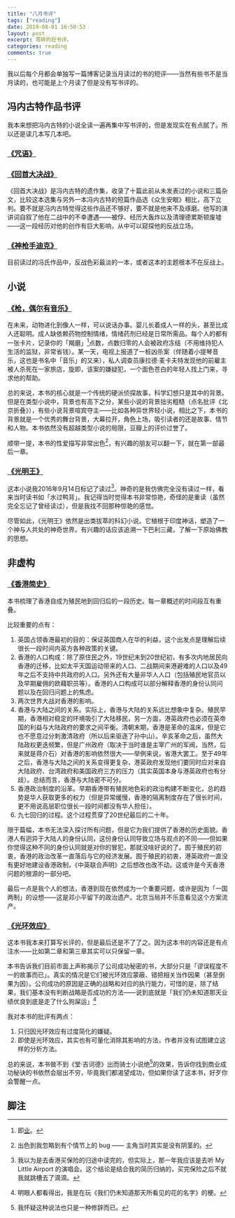 ```yaml
---
title: "八月书评"
tags: ["reading"]
date: 2019-08-01 16:50:53
layout: post
excerpt: 零碎的短书评。
categories: reading
comments: true
---
```


我以后每个月都会单独写一篇博客记录当月读过的书的短评——当然有些书不是当月读的，也可能是上个月读了但是没有写书评的。

## 冯内古特作品书评 ##

我本来想把冯内古特的小说全读一遍再集中写书评的，但是发现实在有点腻了。所以还是读几本写几本吧。

### [《咒语》](https://book.douban.com/subject/30234414/) ###

### [《回首大决战》](https://book.douban.com/subject/7175435/) ###

《回首大决战》是冯内古特的遗作集，收录了十篇此前从未发表过的小说和三篇杂文，比较这本选集与另外一本冯内古特的短篇作品选《众生安眠》相比，高下立判。要不就是冯内古特觉得这些作品还不够好，要不就是他来不及琢磨。他写的演讲词自叙了他在二战中的不幸遭遇——被俘、经历大轰炸以及清理德累斯顿废墟——这一段经历对他的创作有巨大影响，从中可以窥探他的反战立场。

### [《神枪手迪克》](https://book.douban.com/subject/27601507/) ###

目前读过的冯氏作品中，反战色彩最淡的一本，或者这本的主题根本不在反战上。

## 小说 ##

### [《枪，偶尔有音乐》](https://book.douban.com/subject/6541263/) ###

在未来，动物进化到像人一样，可以说话办事。婴儿长着成人一样的头，甚至比成人还聪明。成人缺依赖药物控制情绪，情绪药剂已经是日常所需品。每个人的都有一张卡片，记录你的「羯磨」[^1]点数，点数归零的人会被政府冻结（不用维持犯人生活的监狱，非常省钱）。某一天，电视上报道了一桩凶杀案（伴随着小提琴音乐，这也是书名中「音乐」的又来），私人调查员康拉德·麦卡夫特发现他的前雇主被人杀死在一家旅店，旋即，该案的嫌疑犯，一个面色苍白的年轻人找上门来，寻求他的帮助。

总的来说，本书的核心就是一个传统的硬派侦探故事，科学幻想只是其中的背景。但是在类型小说中，背景也有高下之分，某些小说的背景拙劣粗糙（点名批评《北京折叠》），有些小说背景喧宾夺主——比如各种异世界轻小说，相比之下，本书的背景就是一个优秀的舞台背景，大幕拉开，角色上场，吸引读者的还是故事、情节和人物。本书依然没有超越类型小说的局限，豆瓣上的评价过誉了。

顺带一提，本书的性爱描写非常出色[^2]，有兴趣的朋友可以翻一下，就在第一部最后一章。

### [《光明王》](https://book.douban.com/subject/25891911/) ###

这本小说我2016年9月14日标记了读过[^3]。神奇的是我仿佛完全没有读过一样，看来当时读书如「水过鸭背」。我记得当时觉得本书非常惊艳，奇怪的是重读（虽然完全忘记了曾经读过），但是我找不回那种惊艳的感觉。

尽管如此，《光明王》依然是出类拔萃的科幻小说。它植根于印度神话，塑造了一个神与人共处的神奇世界。有兴趣的话应该追溯一下巴利三藏，了解一下原始佛教的思想。

## 非虚构 ##

### [《香港简史》](https://book.douban.com/subject/24855510/) ###

本书梳理了香港自成为殖民地到回归后的一段历史。每一章概述的时间段互有重叠。

比较重要的点有：

1. 英国占领香港最初的目的：保证英国商人在华的利益，这个出发点是理解后续很长一段时间内英方各种政策的关键。
2. 香港的人口构成：除了原住民之外，19世纪末到20世纪初，有多次内地居民向香港的迁移，比如太平天国运动带来的人口、二战期间来港避难的人口以及49年之后不支持中共政府的人口。另外还有大量非华人人口（包括殖民地官员以及早期雇佣的欧藉职员等）。香港的人口构成可以部分解释香港的身份认同问题以及在回归问题上的焦虑。
3. 两次世界大战对香港的影响。
4. 香港与大陆之间的关系。实际上，香港与大陆的关系远比想象中复杂。殖民早期，香港相对稳定的环境吸引了大陆移民，另一方面，港英政府也必须在英帝国的利益与大陆政府的要求之间平衡。清朝末期，香港是革命的温床，但是它也不愿意过分刺激清政府（所以后来驱逐了孙中山）。辛亥革命之后，虽然大陆政权更迭频繁，但是广州政府（取决于当时谁是主宰广州的军阀，当然，后来就是蒋介石）对香港的影响依然很大——举例来说，省港大罢工。至于49年之后，香港与大陆之间的关系变得更复杂，港英政府发现他们要同时应对来自大陆政府、台湾政府和美国政府三方的压力（其实英国本身与港英政府也有分歧）。总结而言，香港与大陆密不可分。
5. 香港政治制度的沿革。早期香港带有殖民地色彩的政治构建不断变化，总的趋势是华人获取更多的权力（但是异常缓慢，香港的隔离制度存在了很长时间，更不用说高层职位很长一段时间都没有华人担任）。
6. 九七回归的过程。这个过程贯穿了20世纪最后的二十年。

限于篇幅，本书无法深入探讨所有问题，但是它为我们提供了香港的历史面貌。香港人有迥异于大陆人的身份认同，这份身份认同导致立场与观点的不同——但如果你觉得这种不同的身份认同就是对你的冒犯，那就没啥好说的了。囿于殖民的初衷，香港的政治改革一直落后与它的经济发展。囿于殖民的初衷，港英政府一直没有更好地建设香港政制，《中英联合声明》之后想改也改不动。这或许是今天香港问题的根源的一部分吧。

最后一点是我个人的想法，香港到现在依然成为一个重要问题，或许是因为「一国两制」的设想——这是邓小平留下的政治遗产。北京当局并不乐意看见这个方案流产。

### [《光环效应》](https://book.douban.com/subject/2249558/) ###

这本书我本来打算写长评的，但是最后还是不了了之。因为这本书的内容还是有点注水——比如第二章和第三章其实可以只保留一章。

本书告诉我们目前市面上声称揭示了公司成功秘密的书，大部分只是「谬误程度不一的故事而已」。真实的情况是它们被光环效应蒙蔽、错把相关当作因果（甚至倒果为因）。公司成功的原因是正确的战略和对应的执行能力，可惜的是，除了结果，我们基本没有判断战略是否成功的方法——说到底就是「我们仍未知道那天业绩优良到底是走了什么狗屎运」[^6]

我对本书的批评有两点：

1. 只归因光环效应有过度简化的嫌疑。
2. 即使是光环效应，其实也有可量化消除其影响的方法，作者并没有试图建立这样的分析方法。

总的来说，本书做不到《堂·吉诃德》出而骑士小说绝[^7]的效果，告诉你找到商业成功秘诀的书依然会层出不穷，毕竟我们都渴望成功，但如果你读了这本书，好歹你会警醒一点。

## 脚注 ##

[^1]: 即[业](https://zh.wikipedia.org/wiki/%E6%A5%AD)。

[^2]: 出色到我忽略到有个情节上的 bug —— 主角当时其实是没有阴茎的。

[^3]: 我以为是去香港买保险的归途中读完的，但实际上，那一年我应该是去听 My Little Airport 的演唱会。这个结论是结合我的简历归纳的，买完保险之后不就我就跳槽去了滴滴。

[^4]: 部分也是为了自己，毕竟他跟梵天杠上了。

[^6]: 明眼人都看得出，我是在玩《我们仍未知道那天所看见的花的名字》的梗。

[^7]: 我怀疑这种说法也只是一种修辞而已。
